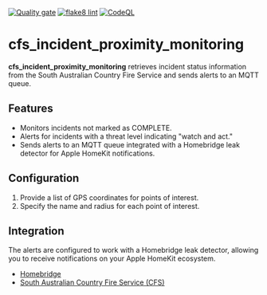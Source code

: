 [![Quality gate](https://sonarcloud.io/api/project_badges/quality_gate?project=inboxidau_cfs_incident_proximity_monitoring)](https://sonarcloud.io/summary/new_code?id=inboxidau_cfs_incident_proximity_monitoring)
[![flake8 lint](https://github.com/inboxidau/cfs_incident_proximity_monitoring/actions/workflows/flake8.yml/badge.svg)](https://github.com/inboxidau/cfs_incident_proximity_monitoring/actions/workflows/flake8.yml)
[![CodeQL](https://github.com/inboxidau/cfs_incident_proximity_monitoring/actions/workflows/github-code-scanning/codeql/badge.svg)](https://github.com/inboxidau/cfs_incident_proximity_monitoring/actions/workflows/github-code-scanning/codeql)

# cfs_incident_proximity_monitoring

**cfs_incident_proximity_monitoring** retrieves incident status information from the South Australian Country Fire Service and sends alerts to an MQTT queue.

## Features

- Monitors incidents not marked as COMPLETE.
- Alerts for incidents with a threat level indicating "watch and act."
- Sends alerts to an MQTT queue integrated with a Homebridge leak detector for Apple HomeKit notifications.

## Configuration

1. Provide a list of GPS coordinates for points of interest.
2. Specify the name and radius for each point of interest.

## Integration

The alerts are configured to work with a Homebridge leak detector, allowing you to receive notifications on your Apple HomeKit ecosystem. 

- [Homebridge](https://homebridge.io/)
- [South Australian Country Fire Service (CFS)](https://www.cfs.sa.gov.au/warnings-restrictions/warnings/incidents-warnings/)
